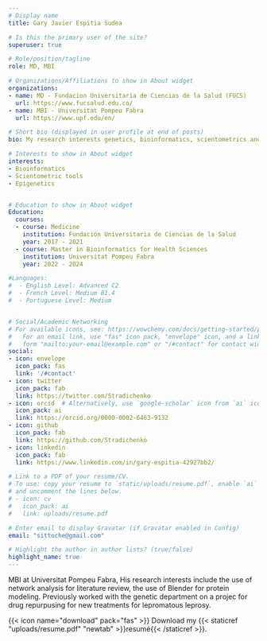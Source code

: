 ```yaml
---
# Display name
title: Gary Javier Espitia Sudea

# Is this the primary user of the site?
superuser: true

# Role/position/tagline
role: MD, MBI

# Organizations/Affiliations to show in About widget
organizations:
- name: MD - Fundacion Universitaria de Ciencias de la Salud (FUCS)
  url: https://www.fucsalud.edu.co/
- name: MBI - Universitat Pompeu Fabra
  url: https://www.upf.edu/en/

# Short bio (displayed in user profile at end of posts)
bio: My research interests genetics, bioinformatics, scientometrics and statistics.

# Interests to show in About widget
interests:
- Bioinformatics
- Scientometric tools
- Epigenetics


# Education to show in About widget
Education:
  courses:
  - course: Medicine
    institution: Fundación Universitaria de Ciencias de la Salud
    year: 2017 - 2021
  - course: Master in Bioinformatics for Health Sciences
    institution: Universitat Pompeu Fabra
    year: 2022 - 2024

#Languages:
#  - English Level: Advanced C2
#  - French Level: Medium B1.4
#  - Portuguese Level: Medium


# Social/Academic Networking
# For available icons, see: https://wowchemy.com/docs/getting-started/page-builder/#icons
#   For an email link, use "fas" icon pack, "envelope" icon, and a link in the
#   form "mailto:your-email@example.com" or "/#contact" for contact widget.
social:
- icon: envelope
  icon_pack: fas
  link: '/#contact'
- icon: twitter
  icon_pack: fab
  link: https://twitter.com/Stradichenko
- icon: orcid  # Alternatively, use `google-scholar` icon from `ai` icon pack
  icon_pack: ai
  link: https://orcid.org/0000-0002-6463-9132
- icon: github
  icon_pack: fab
  link: https://github.com/Stradichenko
- icon: linkedin
  icon_pack: fab
  link: https://www.linkedin.com/in/gary-espitia-42927bb2/

# Link to a PDF of your resume/CV.
# To use: copy your resume to `static/uploads/resume.pdf`, enable `ai` icons in `params.toml`, 
# and uncomment the lines below.
# - icon: cv
#   icon_pack: ai
#   link: uploads/resume.pdf

# Enter email to display Gravatar (if Gravatar enabled in Config)
email: "sittoche@gmail.com"

# Highlight the author in author lists? (true/false)
highlight_name: true
---
```

MBI at Universitat Pompeu Fabra, His research interests include the use of network analysis for literature review, the use of Blender for protein modeling. Previously worked with the genetic department on a projec for drug repurpusing for new treatments for lepromatous leprosy. 

{{< icon name="download" pack="fas" >}} Download my {{< staticref "uploads/resume.pdf" "newtab" >}}resumé{{< /staticref >}}.
